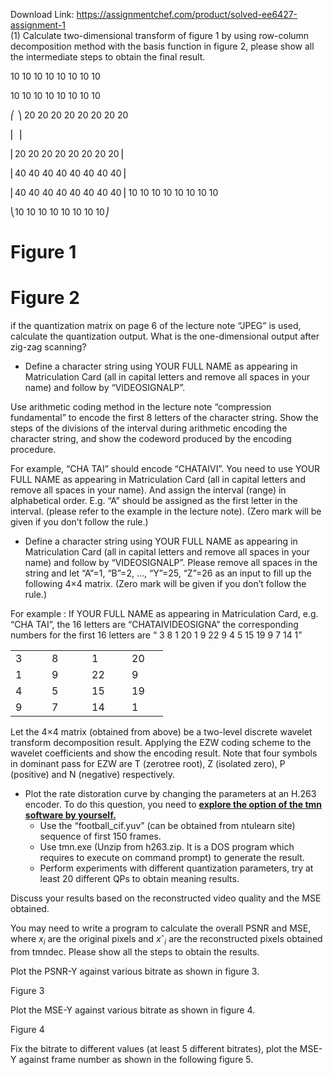 Download Link: https://assignmentchef.com/product/solved-ee6427-assignment-1
<br>
(1) Calculate two-dimensional transform of figure 1 by using row-column decomposition method with the basis function in figure 2, please show all the intermediate steps to obtain the final result.

10 10 10 10 10 10 10 10

10 10 10 10 10 10 10 10

⎛ ⎞ 20 20 20 20 20 20 20 20

⎜                                                                ⎟

⎜20 20 20 20 20 20 20 20⎟

⎜40 40 40 40 40 40 40 40⎟

⎜40 40 40 40 40 40 40 40⎟ 10 10 10 10 10 10 10 10

⎝10 10 10 10 10 10 10 10⎠

<h1>Figure 1</h1>










<h1>Figure 2</h1>




if the quantization matrix on page 6 of the lecture note “JPEG” is used, calculate the quantization output.  What is the one-dimensional output after zig-zag scanning?

<ul>

 <li>Define a character string using YOUR FULL NAME as appearing in Matriculation Card (all in capital letters and remove all spaces in your name) and follow by “VIDEOSIGNALP”.</li>

</ul>

Use arithmetic coding method in the lecture note “compression fundamental” to encode the first 8 letters of the character string. Show the steps of the divisions of the interval during arithmetic encoding the character string, and show the codeword produced by the encoding procedure.

For example, “CHA TAI” should encode “CHATAIVI”. You need to use YOUR FULL NAME as appearing in Matriculation Card (all in capital letters and remove all spaces in your name). And assign the interval (range) in alphabetical order. E.g. “A” should be assigned as the first letter in the interval. (please refer to the example in the lecture note). (Zero mark will be given if you don’t follow the rule.)

<ul>

 <li>Define a character string using YOUR FULL NAME as appearing in Matriculation Card (all in capital letters and remove all spaces in your name) and follow by “VIDEOSIGNALP”. Please remove all spaces in the string and let “A”=1, “B”=2, …, “Y”=25, “Z”=26 as an input to fill up the following 4×4 matrix. (Zero mark will be given if you don’t follow the rule.)</li>

</ul>

For example : If YOUR FULL NAME as appearing in Matriculation Card, e.g. “CHA TAI”, the 16 letters are “CHATAIVIDEOSIGNA” the corresponding numbers for the first 16 letters are “ 3  8  1  20  1  9  22  9  4  5  15  19  9  7  14  1”




<table width="180">

 <tbody>

  <tr>

   <td width="42">3</td>

   <td width="48">8</td>

   <td width="48">1</td>

   <td width="42">20</td>

  </tr>

  <tr>

   <td width="42">1</td>

   <td width="48">9</td>

   <td width="48">22</td>

   <td width="42">9</td>

  </tr>

  <tr>

   <td width="42">4</td>

   <td width="48">5</td>

   <td width="48">15</td>

   <td width="42">19</td>

  </tr>

  <tr>

   <td width="42">9</td>

   <td width="48">7</td>

   <td width="48">14</td>

   <td width="42">1</td>

  </tr>

 </tbody>

</table>




Let the 4×4 matrix (obtained from above) be a two-level discrete wavelet transform decomposition result. Applying the EZW coding scheme to the wavelet coefficients and show the encoding result. Note that four symbols in dominant pass for EZW are T (zerotree root), Z (isolated zero), P (positive) and N (negative) respectively.

<ul>

 <li>Plot the rate distoration curve by changing the parameters at an H.263 encoder. To do this question, you need to <strong><u>explore the option of the tmn software by yourself.</u></strong>

  <ul>

   <li>Use the “football_cif.yuv” (can be obtained from ntulearn site) sequence of first 150 frames.</li>

   <li>Use tmn.exe (Unzip from h263.zip. It is a DOS program which requires to execute on command prompt) to generate the result.</li>

   <li>Perform experiments with different quantization parameters, try at least 20 different QPs to obtain meaning results.</li>

  </ul></li>

</ul>

Discuss your results based on the reconstructed video quality and the MSE obtained.

You may need to write a program to calculate the overall PSNR and MSE, where <em>x</em><em><sub>i</sub></em> are the original pixels and <em>x</em>ˆ<em><sub>i</sub></em> are the reconstructed pixels obtained from tmndec. Please show all the steps to obtain the results.

Plot the PSNR-Y against various bitrate as shown in figure 3.




Figure 3




Plot the MSE-Y against various bitrate as shown in figure 4.

Figure 4




Fix the bitrate to different values (at least 5 different bitrates), plot the MSE-Y against frame number as shown in the following figure 5.